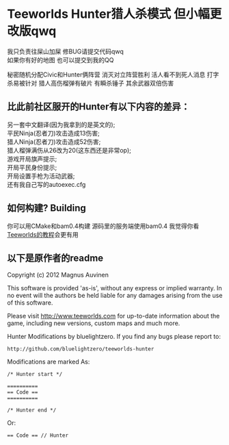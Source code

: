 Teeworlds Hunter猎人杀模式 但小幅更改版qwq
=====================
我只负责往屎山加屎 修BUG请提交代码qwq<br />
如果你有好的地图 也可以提交到我的QQ

秘密随机分配Civic和Hunter俩阵营 消灭对立阵营胜利 活人看不到死人消息 打字杀易被针对 猎人高伤榴弹有破片 有瞬杀锤子 其余武器双倍伤害

比此前社区服开的Hunter有以下内容的差异：
-----------------------
另一套中文翻译(因为我拿到的是英文的);<br />
平民Ninja(忍者刀)攻击造成13伤害;<br />
猎人Ninja(忍者刀)攻击造成52伤害;<br />
猎人榴弹满伤从26改为20(这东西还是非常op);<br />
游戏开局旗声提示;<br />
开局平民身份提示;<br />
开局设置手枪为活动武器;<br />
还有我自己写的autoexec.cfg

如何构建? Building
--------------
你可以用CMake和bam0.4构建 源码里的服务端使用bam0.4
我觉得你看[Teeworlds的教程](https://github.com/teeworlds/teeworlds)会更有用 

以下是原作者的readme
-------------

Copyright (c) 2012 Magnus Auvinen


This software is provided 'as-is', without any express or implied
warranty. In no event will the authors be held liable for any damages
arising from the use of this software.


Please visit http://www.teeworlds.com for up-to-date information about 
the game, including new versions, custom maps and much more.

Hunter Modifications by bluelightzero.
If you find any bugs please report to:

	http://github.com/bluelightzero/teeworlds-hunter
	
Modifications are marked As:

	/* Hunter start */

	==========
	== Code ==
	==========

	/* Hunter end */

Or:

	== Code == // Hunter
